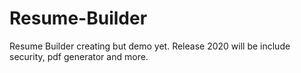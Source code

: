 # Resume-Builder

Resume Builder creating but demo yet.
Release 2020 will be include security, pdf generator and more.
